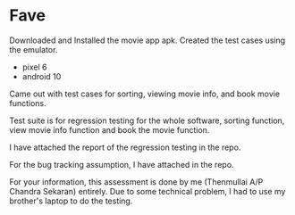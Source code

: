 # Fave

Downloaded and Installed the movie app apk.
Created the test cases using the emulator.
- pixel 6
- android 10

Came out with test cases for sorting, viewing movie info, and book movie functions.

Test suite is for regression testing for the whole software, sorting function, view movie info function and book the movie function.

I have attached the report of the regression testing in the repo.

For the bug tracking assumption, I have attached in the repo.




For your information, this assessment is done by me (Thenmullai A/P Chandra Sekaran) entirely. Due to some technical problem, I had to use my brother's laptop to do the testing.

